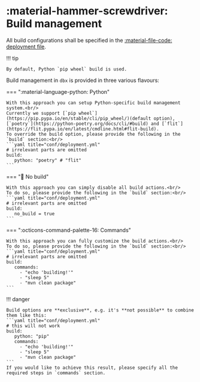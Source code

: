 # :material-hammer-screwdriver: Build management

All build configurations shall be specified in the [:material-file-code: deployment file](../reference/deployment.md).

!!! tip

    By default, Python `pip wheel` build is used.

Build management in `dbx` is provided in three various flavours:

=== ":material-language-python: Python"

    With this approach you can setup Python-specific build management system.<br/>
    Currently we support [`pip wheel`](https://pip.pypa.io/en/stable/cli/pip_wheel/)(default option),
    [`poetry`](https://python-poetry.org/docs/cli/#build) and [`flit`](https://flit.pypa.io/en/latest/cmdline.html#flit-build).
    To override the build option, please provide the following in the `build` section:<br/>
    ```yaml title="conf/deployment.yml"
    # irrelevant parts are omitted
    build:
       python: "poetry" # "flit"
    ```

=== ":no_entry_sign: No build"

    With this approach you can simply disable all build actions.<br/>
    To do so, please provide the following in the `build` section:<br/>
    ```yaml title="conf/deployment.yml"
    # irrelevant parts are omitted
    build:
       no_build = true
    ```


=== ":octicons-command-palette-16: Commands"

    With this approach you can fully customize the build actions.<br/>
    To do so, please provide the following in the `build` section:<br/>
    ```yaml title="conf/deployment.yml"
    # irrelevant parts are omitted
    build:
       commands:
         - "echo 'building!'"
         - "sleep 5"
         - "mvn clean package"
    ```

!!! danger

    Build options are **exclusive**, e.g. it's **not possible** to combine them like this:
    ```yaml title="conf/deployment.yml"
    # this will not work
    build:
       python: "pip"
       commands:
         - "echo 'building!'"
         - "sleep 5"
         - "mvn clean package"
    ```
    If you would like to achieve this result, please specify all the required steps in `commands` section.
